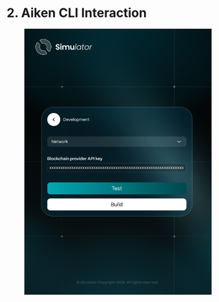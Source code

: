# 2. Aiken CLI Interaction

<figure><img src="../.gitbook/assets/Development.png" alt=""><figcaption></figcaption></figure>

